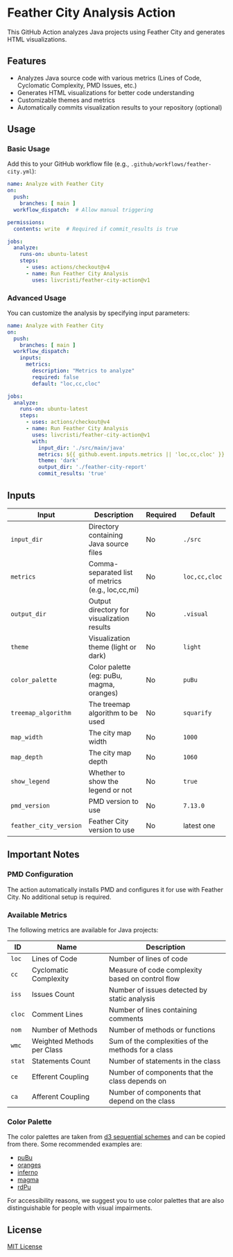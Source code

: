 # Feather City Analysis Action

This GitHub Action analyzes Java projects using Feather City and generates HTML visualizations.

## Features

- Analyzes Java source code with various metrics (Lines of Code, Cyclomatic Complexity, PMD Issues, etc.)
- Generates HTML visualizations for better code understanding
- Customizable themes and metrics
- Automatically commits visualization results to your repository (optional)

## Usage

### Basic Usage

Add this to your GitHub workflow file (e.g., `.github/workflows/feather-city.yml`):

```yaml
name: Analyze with Feather City
on:
  push:
    branches: [ main ]
  workflow_dispatch:  # Allow manual triggering

permissions:
  contents: write  # Required if commit_results is true

jobs:
  analyze:
    runs-on: ubuntu-latest
    steps:
      - uses: actions/checkout@v4
      - name: Run Feather City Analysis
        uses: livcristi/feather-city-action@v1
```

### Advanced Usage

You can customize the analysis by specifying input parameters:

```yaml
name: Analyze with Feather City
on:
  push:
    branches: [ main ]
  workflow_dispatch:
    inputs:
      metrics:
        description: "Metrics to analyze"
        required: false
        default: "loc,cc,cloc"

jobs:
  analyze:
    runs-on: ubuntu-latest
    steps:
      - uses: actions/checkout@v4
      - name: Run Feather City Analysis
        uses: livcristi/feather-city-action@v1
        with:
          input_dir: './src/main/java'
          metrics: ${{ github.event.inputs.metrics || 'loc,cc,cloc' }}
          theme: 'dark'
          output_dir: './feather-city-report'
          commit_results: 'true'
```

## Inputs

| Input                  | Description                                       | Required | Default       |
| ---------------------- | ------------------------------------------------- | -------- | ------------- |
| `input_dir`            | Directory containing Java source files            | No       | `./src`       |
| `metrics`              | Comma-separated list of metrics (e.g., loc,cc,mi) | No       | `loc,cc,cloc` |
| `output_dir`           | Output directory for visualization results        | No       | `.visual`     |
| `theme`                | Visualization theme (light or dark)               | No       | `light`       |
| `color_palette`        | Color palette (eg: puBu, magma, oranges)          | No       | `puBu`        |
| `treemap_algorithm`    | The treemap algorithm to be used                  | No       | `squarify`    |
| `map_width`            | The city map width                                | No       | `1000`        |
| `map_depth`            | The city map depth                                | No       | `1060`        |
| `show_legend`          | Whether to show the legend or not                 | No       | `true`        |
| `pmd_version`          | PMD version to use                                | No       | `7.13.0`      |
| `feather_city_version` | Feather City version to use                       | No       | latest one    |

## Important Notes

### PMD Configuration

The action automatically installs PMD and configures it for use with Feather City. No additional setup is required.

### Available Metrics

The following metrics are available for Java projects:

| ID     | Name                       | Description                                        |
| ------ | -------------------------- | -------------------------------------------------- |
| `loc`  | Lines of Code              | Number of lines of code                            |
| `cc`   | Cyclomatic Complexity      | Measure of code complexity based on control flow   |
| `iss`  | Issues Count               | Number of issues detected by static analysis       |
| `cloc` | Comment Lines              | Number of lines containing comments                |
| `nom`  | Number of Methods          | Number of methods or functions                     |
| `wmc`  | Weighted Methods per Class | Sum of the complexities of the methods for a class |
| `stat` | Statements Count           | Number of statements in the class                  |
| `ce`   | Efferent Coupling          | Number of components that the class depends on     |
| `ca`   | Afferent Coupling          | Number of components that depend on the class      |

### Color Palette

The color palettes are taken from [d3 sequential schemes](https://d3js.org/d3-scale-chromatic/sequential) and can be copied from there. Some recommended examples are:
- [puBu](https://d3js.org/d3-scale-chromatic/sequential#interpolatePuBu)
- [oranges](https://d3js.org/d3-scale-chromatic/sequential#interpolateOranges)
- [inferno](https://d3js.org/d3-scale-chromatic/sequential#interpolateInferno)
- [magma](https://d3js.org/d3-scale-chromatic/sequential#interpolateMagma)
- [rdPu](https://d3js.org/d3-scale-chromatic/sequential#interpolateRdPu)

For accessibility reasons, we suggest you to use color palettes that are also distinguishable for people with visual impairments.
## License

[MIT License](LICENSE)